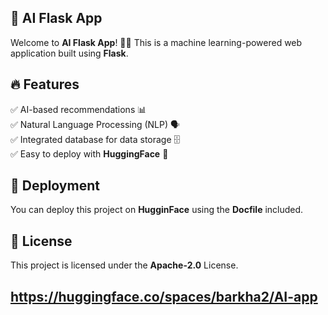 ## 🚀 AI Flask App  

Welcome to **AI Flask App**! 🤖✨ This is a machine learning-powered web application built using **Flask**.  

## 🔥 Features  
✅ AI-based recommendations 📊  
✅ Natural Language Processing (NLP) 🗣️  
✅ Integrated database for data storage 🗄️  
✅ Easy to deploy with **HuggingFace** 🚀    

## 🚀 Deployment  
You can deploy this project on **HugginFace** using the **Docfile** included.  

## 📜 License  
This project is licensed under the **Apache-2.0** License.  

## https://huggingface.co/spaces/barkha2/AI-app
